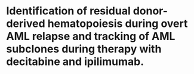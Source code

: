 # Identification of residual donor-derived hematopoiesis during overt AML relapse and tracking of AML subclones during therapy with decitabine and ipilimumab.
